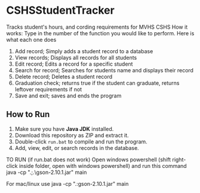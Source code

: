 # CSHSStudentTracker
Tracks student's hours, and cording requirements for MVHS CSHS
How it works:
Type in the number of the function you would like to perform. Here is what each one does
1. Add record; Simply adds a student record to a database
2. View records; Displays all records for all students
3. Edit record; Edits a record for a specific student
4. Search for record; Searches for students name and displays their record
5. Delete record; Deletes a student record
6. Graduation check; returns true if the student can graduate, returns leftover requirements if not
7. Save and exit; saves and ends the program

## How to Run

1. Make sure you have **Java JDK** installed.
2. Download this repository as ZIP and extract it.
3. Double-click `run.bat` to compile and run the program.
4. Add, view, edit, or search records in the database.



TO RUN (if run.bat does not work)
Open windows powershell (shift right-click inside folder, open with windows powershell) and run this command
java -cp ".;.\gson-2.10.1.jar" main

For mac/linux use 
java -cp ".:gson-2.10.1.jar" main
